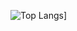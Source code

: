 ![Top Langs](https://github-readme-stats.vercel.app/api/top-langs/?username=goldminer127&layout=compact)]
